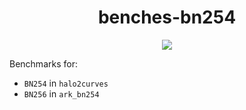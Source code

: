 <h1 align="center">
  benches-bn254
</h1>

<div align="center">
  <a href="https://x.com/cryptograthor">
    <img src="https://img.shields.io/badge/made_by_cryptograthor-black?style=flat&logo=undertale&logoColor=hotpink" />
    <!-- ![](https://img.shields.io/badge/made_by_cryptograthor-black?style=flat&logo=undertale&logoColor=hotpink) -->
  </a>
  </div>

Benchmarks for:
- `BN254` in `halo2curves`
- `BN256` in `ark_bn254`
